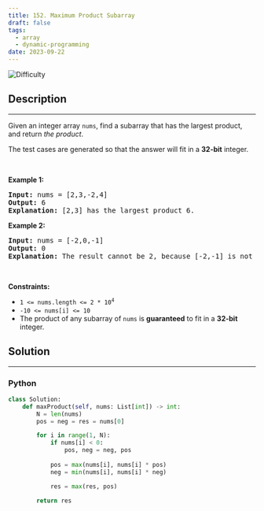 ```yaml
---
title: 152. Maximum Product Subarray
draft: false
tags: 
  - array
  - dynamic-programming
date: 2023-09-22
---
```


![Difficulty](https://img.shields.io/badge/Difficulty-Medium-blue.svg)

## Description

---
<p>Given an integer array <code>nums</code>, find a <span data-keyword="subarray-nonempty">subarray</span> that has the largest product, and return <em>the product</em>.</p>

<p>The test cases are generated so that the answer will fit in a <strong>32-bit</strong> integer.</p>

<p>&nbsp;</p>
<p><strong class="example">Example 1:</strong></p>

<pre>
<strong>Input:</strong> nums = [2,3,-2,4]
<strong>Output:</strong> 6
<strong>Explanation:</strong> [2,3] has the largest product 6.
</pre>

<p><strong class="example">Example 2:</strong></p>

<pre>
<strong>Input:</strong> nums = [-2,0,-1]
<strong>Output:</strong> 0
<strong>Explanation:</strong> The result cannot be 2, because [-2,-1] is not a subarray.
</pre>

<p>&nbsp;</p>
<p><strong>Constraints:</strong></p>

<ul>
	<li><code>1 &lt;= nums.length &lt;= 2 * 10<sup>4</sup></code></li>
	<li><code>-10 &lt;= nums[i] &lt;= 10</code></li>
	<li>The product of any subarray of <code>nums</code> is <strong>guaranteed</strong> to fit in a <strong>32-bit</strong> integer.</li>
</ul>


## Solution

---
### Python
``` py title='maximum-product-subarray'
class Solution:
    def maxProduct(self, nums: List[int]) -> int:
        N = len(nums)
        pos = neg = res = nums[0]

        for i in range(1, N):
            if nums[i] < 0:
                pos, neg = neg, pos
            
            pos = max(nums[i], nums[i] * pos)
            neg = min(nums[i], nums[i] * neg)

            res = max(res, pos)
        
        return res

```

